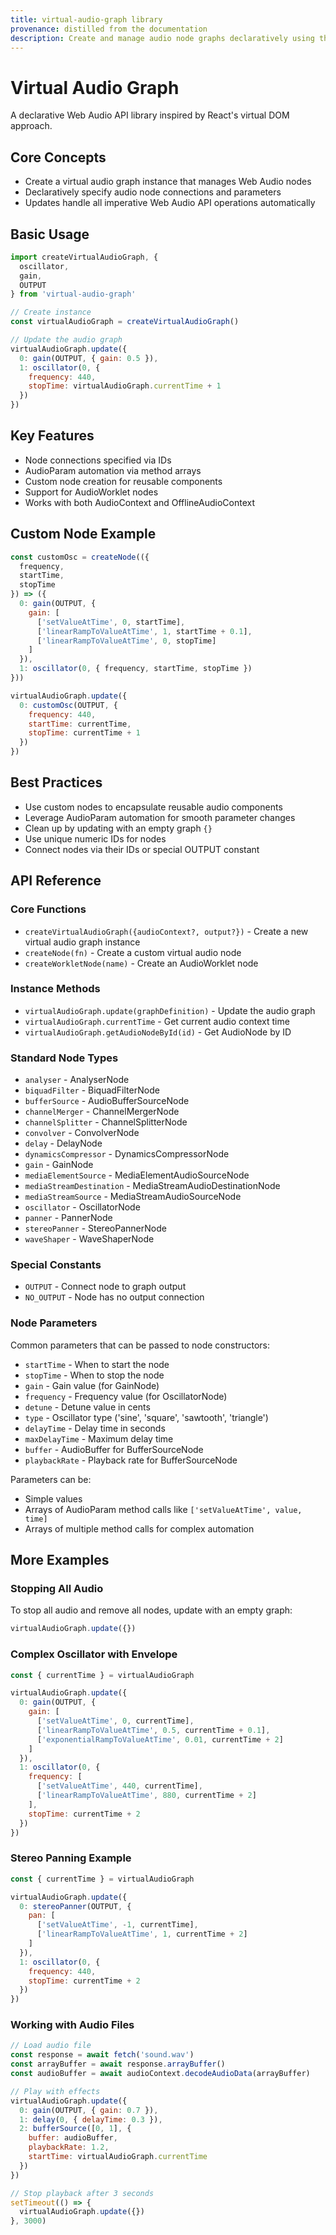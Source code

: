 ```yaml
---
title: virtual-audio-graph library
provenance: distilled from the documentation
description: Create and manage audio node graphs declaratively using the virtual-audio-graph library for Web Audio API.
---
```

# Virtual Audio Graph

A declarative Web Audio API library inspired by React's virtual DOM approach.

## Core Concepts

- Create a virtual audio graph instance that manages Web Audio nodes
- Declaratively specify audio node connections and parameters
- Updates handle all imperative Web Audio API operations automatically

## Basic Usage

```javascript
import createVirtualAudioGraph, {
  oscillator,
  gain,
  OUTPUT
} from 'virtual-audio-graph'

// Create instance
const virtualAudioGraph = createVirtualAudioGraph()

// Update the audio graph
virtualAudioGraph.update({
  0: gain(OUTPUT, { gain: 0.5 }),
  1: oscillator(0, { 
    frequency: 440,
    stopTime: virtualAudioGraph.currentTime + 1 
  })
})
```

## Key Features

- Node connections specified via IDs
- AudioParam automation via method arrays
- Custom node creation for reusable components
- Support for AudioWorklet nodes
- Works with both AudioContext and OfflineAudioContext

## Custom Node Example

```javascript
const customOsc = createNode(({
  frequency,
  startTime,
  stopTime
}) => ({
  0: gain(OUTPUT, {
    gain: [
      ['setValueAtTime', 0, startTime],
      ['linearRampToValueAtTime', 1, startTime + 0.1],
      ['linearRampToValueAtTime', 0, stopTime]
    ]
  }),
  1: oscillator(0, { frequency, startTime, stopTime })
}))

virtualAudioGraph.update({
  0: customOsc(OUTPUT, {
    frequency: 440,
    startTime: currentTime,
    stopTime: currentTime + 1
  })
})
```

## Best Practices

- Use custom nodes to encapsulate reusable audio components
- Leverage AudioParam automation for smooth parameter changes
- Clean up by updating with an empty graph `{}`
- Use unique numeric IDs for nodes
- Connect nodes via their IDs or special OUTPUT constant

## API Reference

### Core Functions

- `createVirtualAudioGraph({audioContext?, output?})` - Create a new virtual audio graph instance
- `createNode(fn)` - Create a custom virtual audio node
- `createWorkletNode(name)` - Create an AudioWorklet node

### Instance Methods

- `virtualAudioGraph.update(graphDefinition)` - Update the audio graph
- `virtualAudioGraph.currentTime` - Get current audio context time
- `virtualAudioGraph.getAudioNodeById(id)` - Get AudioNode by ID

### Standard Node Types

- `analyser` - AnalyserNode
- `biquadFilter` - BiquadFilterNode 
- `bufferSource` - AudioBufferSourceNode
- `channelMerger` - ChannelMergerNode
- `channelSplitter` - ChannelSplitterNode
- `convolver` - ConvolverNode
- `delay` - DelayNode
- `dynamicsCompressor` - DynamicsCompressorNode
- `gain` - GainNode
- `mediaElementSource` - MediaElementAudioSourceNode
- `mediaStreamDestination` - MediaStreamAudioDestinationNode
- `mediaStreamSource` - MediaStreamAudioSourceNode
- `oscillator` - OscillatorNode
- `panner` - PannerNode
- `stereoPanner` - StereoPannerNode
- `waveShaper` - WaveShaperNode

### Special Constants

- `OUTPUT` - Connect node to graph output
- `NO_OUTPUT` - Node has no output connection

### Node Parameters

Common parameters that can be passed to node constructors:

- `startTime` - When to start the node
- `stopTime` - When to stop the node
- `gain` - Gain value (for GainNode)
- `frequency` - Frequency value (for OscillatorNode)
- `detune` - Detune value in cents
- `type` - Oscillator type ('sine', 'square', 'sawtooth', 'triangle')
- `delayTime` - Delay time in seconds
- `maxDelayTime` - Maximum delay time
- `buffer` - AudioBuffer for BufferSourceNode
- `playbackRate` - Playback rate for BufferSourceNode

Parameters can be:
- Simple values
- Arrays of AudioParam method calls like `['setValueAtTime', value, time]`
- Arrays of multiple method calls for complex automation

## More Examples

### Stopping All Audio

To stop all audio and remove all nodes, update with an empty graph:

```javascript
virtualAudioGraph.update({})
```

### Complex Oscillator with Envelope

```javascript
const { currentTime } = virtualAudioGraph

virtualAudioGraph.update({
  0: gain(OUTPUT, {
    gain: [
      ['setValueAtTime', 0, currentTime],
      ['linearRampToValueAtTime', 0.5, currentTime + 0.1],
      ['exponentialRampToValueAtTime', 0.01, currentTime + 2]
    ]
  }),
  1: oscillator(0, {
    frequency: [
      ['setValueAtTime', 440, currentTime],
      ['linearRampToValueAtTime', 880, currentTime + 2]
    ],
    stopTime: currentTime + 2
  })
})
```

### Stereo Panning Example

```javascript
const { currentTime } = virtualAudioGraph

virtualAudioGraph.update({
  0: stereoPanner(OUTPUT, {
    pan: [
      ['setValueAtTime', -1, currentTime],
      ['linearRampToValueAtTime', 1, currentTime + 2]
    ]
  }),
  1: oscillator(0, {
    frequency: 440,
    stopTime: currentTime + 2
  })
})
```

### Working with Audio Files

```javascript
// Load audio file
const response = await fetch('sound.wav')
const arrayBuffer = await response.arrayBuffer()
const audioBuffer = await audioContext.decodeAudioData(arrayBuffer)

// Play with effects
virtualAudioGraph.update({
  0: gain(OUTPUT, { gain: 0.7 }),
  1: delay(0, { delayTime: 0.3 }),
  2: bufferSource([0, 1], {
    buffer: audioBuffer,
    playbackRate: 1.2,
    startTime: virtualAudioGraph.currentTime
  })
})

// Stop playback after 3 seconds
setTimeout(() => {
  virtualAudioGraph.update({})
}, 3000)
```
